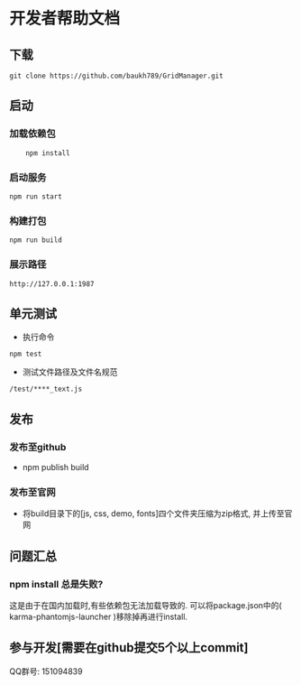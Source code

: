 # 开发者帮助文档
## 下载
```git
git clone https://github.com/baukh789/GridManager.git
```

## 启动
### 加载依赖包
```
	npm install
```
### 启动服务
```
npm run start
```
### 构建打包
```
npm run build
```
### 展示路径 
```
http://127.0.0.1:1987
```

## 单元测试
- 执行命令
```
npm test
```
- 测试文件路径及文件名规范
```
/test/****_text.js
```

## 发布
### 发布至github
- npm publish build
### 发布至官网
- 将build目录下的[js, css, demo, fonts]四个文件夹压缩为zip格式, 并上传至官网

## 问题汇总
### npm install 总是失败?
这是由于在国内加载时,有些依赖包无法加载导致的. 可以将package.json中的( karma-phantomjs-launcher )移除掉再进行install.

## 参与开发[需要在github提交5个以上commit]
QQ群号: 151094839

